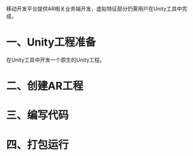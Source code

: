



移动开发平台提供AR相关业务端开发，虚拟特征部分仍需用户在Unity工具中完成。

# 一、Unity工程准备
在Unity工具中开发一个原生的Unity工程。

# 二、创建AR工程

# 三、编写代码

# 四、打包运行
